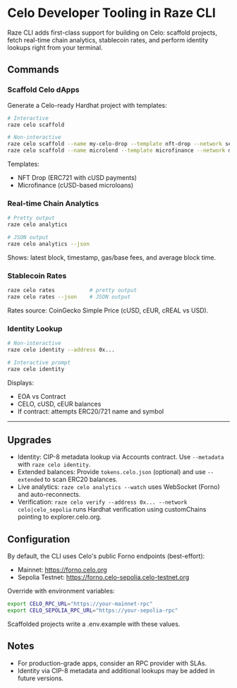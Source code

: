 # Celo Developer Tooling in Raze CLI

Raze CLI adds first-class support for building on Celo: scaffold projects, fetch real-time chain analytics, stablecoin rates, and perform identity lookups right from your terminal.

## Commands

### Scaffold Celo dApps

Generate a Celo-ready Hardhat project with templates:

```bash
# Interactive
raze celo scaffold

# Non-interactive
raze celo scaffold --name my-celo-drop --template nft-drop --network sepolia
raze celo scaffold --name microlend --template microfinance --network mainnet
```

Templates:
- NFT Drop (ERC721 with cUSD payments)
- Microfinance (cUSD-based microloans)

### Real-time Chain Analytics

```bash
# Pretty output
raze celo analytics

# JSON output
raze celo analytics --json
```

Shows: latest block, timestamp, gas/base fees, and average block time.

### Stablecoin Rates

```bash
raze celo rates           # pretty output
raze celo rates --json    # JSON output
```

Rates source: CoinGecko Simple Price (cUSD, cEUR, cREAL vs USD).

### Identity Lookup

```bash
# Non-interactive
raze celo identity --address 0x...

# Interactive prompt
raze celo identity
```

Displays:
- EOA vs Contract
- CELO, cUSD, cEUR balances
- If contract: attempts ERC20/721 name and symbol

---

## Upgrades

- Identity: CIP-8 metadata lookup via Accounts contract. Use `--metadata` with `raze celo identity`.
- Extended balances: Provide `tokens.celo.json` (optional) and use `--extended` to scan ERC20 balances.
- Live analytics: `raze celo analytics --watch` uses WebSocket (Forno) and auto-reconnects.
- Verification: `raze celo verify --address 0x... --network celo|celo_sepolia` runs Hardhat verification using customChains pointing to explorer.celo.org.

## Configuration

By default, the CLI uses Celo's public Forno endpoints (best-effort):
- Mainnet: https://forno.celo.org
- Sepolia Testnet: https://forno.celo-sepolia.celo-testnet.org

Override with environment variables:

```bash
export CELO_RPC_URL="https://your-mainnet-rpc"
export CELO_SEPOLIA_RPC_URL="https://your-sepolia-rpc"
```

Scaffolded projects write a .env.example with these values.

## Notes
- For production-grade apps, consider an RPC provider with SLAs.
- Identity via CIP-8 metadata and additional lookups may be added in future versions.
